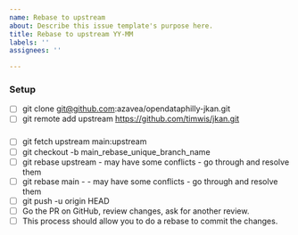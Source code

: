 ```yaml
---
name: Rebase to upstream
about: Describe this issue template's purpose here.
title: Rebase to upstream YY-MM
labels: ''
assignees: ''

---
```


### Setup
- [ ] git clone git@github.com:azavea/opendataphilly-jkan.git
- [ ] git remote add upstream https://github.com/timwis/jkan.git

### 
- [ ] git fetch upstream main:upstream
- [ ] git checkout -b main_rebase_unique_branch_name
- [ ] git rebase upstream - may have some conflicts - go through and resolve them
- [ ] git rebase main - - may have some conflicts - go through and resolve them
- [ ] git push -u origin HEAD
- [ ] Go the PR on GitHub, review changes, ask for another review.
- [ ] This process should allow you to do a rebase to commit the changes.
